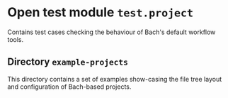 # Open test module `test.project`

Contains test cases checking the behaviour of Bach's default workflow tools.

## Directory `example-projects`

This directory contains a set of examples show-casing the file tree layout and configuration of Bach-based projects.
